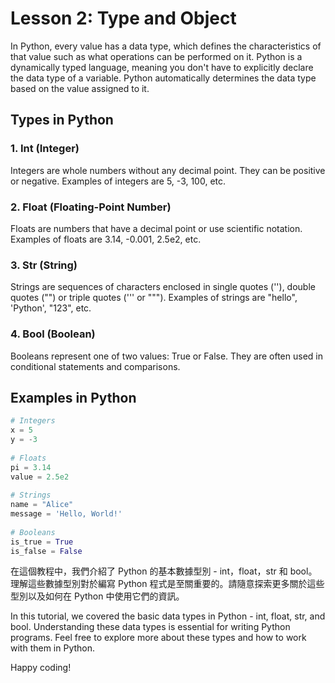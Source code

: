 # Lesson 2: Type and Object

In Python, every value has a data type, which defines the characteristics of that value such as what operations can be performed on it. Python is a dynamically typed language, meaning you don't have to explicitly declare the data type of a variable. Python automatically determines the data type based on the value assigned to it.

## Types in Python

### 1. Int (Integer)
Integers are whole numbers without any decimal point. They can be positive or negative. Examples of integers are 5, -3, 100, etc.

### 2. Float (Floating-Point Number)
Floats are numbers that have a decimal point or use scientific notation. Examples of floats are 3.14, -0.001, 2.5e2, etc.

### 3. Str (String)
Strings are sequences of characters enclosed in single quotes (''), double quotes ("") or triple quotes (''' or """). Examples of strings are "hello", 'Python', "123", etc.

### 4. Bool (Boolean)
Booleans represent one of two values: True or False. They are often used in conditional statements and comparisons.

## Examples in Python
```python 
# Integers 
x = 5 
y = -3 
 
# Floats 
pi = 3.14 
value = 2.5e2 
 
# Strings 
name = "Alice" 
message = 'Hello, World!' 
 
# Booleans 
is_true = True 
is_false = False
```
在這個教程中，我們介紹了 Python 的基本數據型別 - int，float，str 和 bool。理解這些數據型別對於編寫 Python 程式是至關重要的。請隨意探索更多關於這些型別以及如何在 Python 中使用它們的資訊。

In this tutorial, we covered the basic data types in Python - int, float, str, and bool. Understanding these data types is essential for writing Python programs. Feel free to explore more about these types and how to work with them in Python.

Happy coding!

